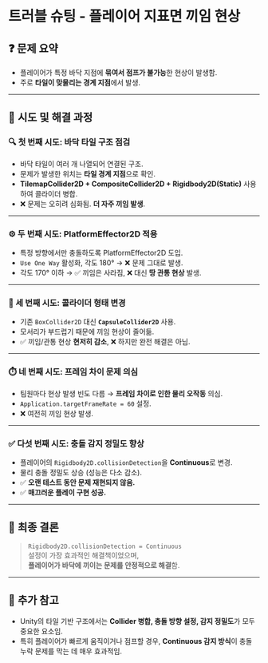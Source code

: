 # 트러블 슈팅 - 플레이어 지표면 끼임 현상

## ❓ 문제 요약

- 플레이어가 특정 바닥 지점에 **묶여서 점프가 불가능**한 현상이 발생함.
- 주로 **타일이 맞물리는 경계 지점**에서 발생.

---

## 🧪 시도 및 해결 과정

### 🔍 첫 번째 시도: 바닥 타일 구조 점검

- 바닥 타일이 여러 개 나열되어 연결된 구조.
- 문제가 발생한 위치는 **타일 경계 지점**으로 확인.
- **TilemapCollider2D + CompositeCollider2D + Rigidbody2D(Static)** 사용하여 콜라이더 병합.
- ❌ 문제는 오히려 심화됨. **더 자주 끼임 발생**.

---

### ⚙️ 두 번째 시도: PlatformEffector2D 적용

- 특정 방향에서만 충돌하도록 PlatformEffector2D 도입.
- `Use One Way` 활성화, 각도 180° → ❌ 문제 그대로 발생.
- 각도 170° 이하 → ✅ 끼임은 사라짐, ❌ 대신 **땅 관통 현상** 발생.

---

### 🧱 세 번째 시도: 콜라이더 형태 변경

- 기존 `BoxCollider2D` 대신 **`CapsuleCollider2D`** 사용.
- 모서리가 부드럽기 때문에 끼임 현상이 줄어듦.
- ✅ 끼임/관통 현상 **현저히 감소**, ❌ 하지만 완전 해결은 아님.

---

### ⏱️ 네 번째 시도: 프레임 차이 문제 의심

- 팀원마다 현상 발생 빈도 다름 → **프레임 차이로 인한 물리 오작동** 의심.
- `Application.targetFrameRate = 60` 설정.
- ❌ 여전히 끼임 현상 발생.

---

### ✅ 다섯 번째 시도: 충돌 감지 정밀도 향상

- 플레이어의 `Rigidbody2D.collisionDetection`을 **Continuous**로 변경.
- 물리 충돌 정밀도 상승 (성능은 다소 감소).
- ✅ **오랜 테스트 동안 문제 재현되지 않음.**  
- ✅ **매끄러운 플레이 구현 성공.**

---

## 🏁 최종 결론

> `Rigidbody2D.collisionDetection = Continuous`  
> 설정이 가장 효과적인 해결책이었으며,  
> **플레이어가 바닥에 끼이는 문제를 안정적으로 해결**함.

---

## 🧠 추가 참고

- Unity의 타일 기반 구조에서는 **Collider 병합, 충돌 방향 설정, 감지 정밀도**가 모두 중요한 요소임.
- 특히 플레이어가 빠르게 움직이거나 점프할 경우, **Continuous 감지 방식**이 충돌 누락 문제를 막는 데 매우 효과적임.
